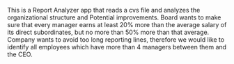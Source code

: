 This is a Report Analyzer app that reads a cvs file and analyzes the organizational structure and Potential improvements.
Board wants to make sure that every manager earns  at least 20% more than the average salary of its direct subordinates, but no more than 50% more
than that average. Company wants to avoid too long reporting lines, therefore we would like to identify all employees which have more than 4 managers between them and the CEO.
